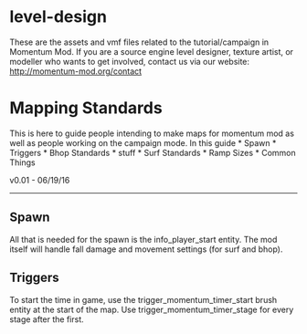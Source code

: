 # level-design
These are the assets and vmf files related to the tutorial/campaign in Momentum Mod. If you are a source engine level designer, texture artist, or modeller who wants to get involved, contact us via our website: http://momentum-mod.org/contact

Mapping Standards
=================
This is here to guide people intending to make maps for momentum mod as well as people working on the campaign mode. 
In this guide
	* Spawn
	* Triggers
	* Bhop Standards
		* stuff
	* Surf Standards
		* Ramp Sizes
	* Common Things

v0.01 - 06/19/16

---

Spawn
-----

All that is needed for the spawn is the info_player_start entity. The mod itself will handle fall damage and movement settings (for surf and bhop).

Triggers
--------

To start the time in game, use the trigger_momentum_timer_start brush entity at the start of the map. Use trigger_momentum_timer_stage for every stage after the first. 

